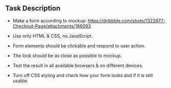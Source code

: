


## Task Description

* Make a form according to mockup: https://dribbble.com/shots/1322677-Checkout-Page/attachments/186093

* Use only HTML & CSS, no JavaScript.
* Form elements should be clickable and respond to user action.
* The look should be as close as possible to mockup.
* Test the result in all available browsers & on different devices.
* Turn off CSS styling and check how your form looks and if it is still usable.